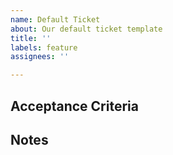 ```yaml
---
name: Default Ticket
about: Our default ticket template
title: ''
labels: feature
assignees: ''

---
```

<!-- 
Start with a job story, if applicable:  
When I... (the context in which this ticket applies), I want to... (requested functionality/behavior), so I... (how will this ticket improve the app)
-->

## Acceptance Criteria
<!-- 
- A list of acceptance criteria for the feature
- Keep it in present tense and describe how the app behaves when the feature is done, e.g.:
- The student dashboard has a widget for ...
- Clicking on the widget takes the user to...
- Link to the design when it makes sense
- Don't forget to add any new/updates to tests
-->

## Notes
<!-- Any other information that might be useful for the person working on this feature and isn't captured above -->
